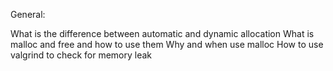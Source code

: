 General:

What is the difference between automatic and dynamic allocation
What is malloc and free and how to use them
Why and when use malloc
How to use valgrind to check for memory leak
